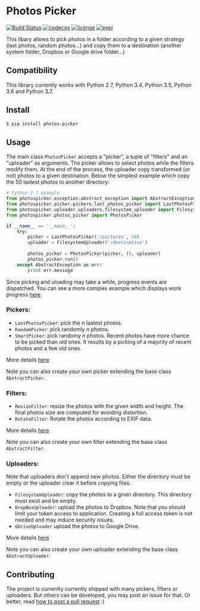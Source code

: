 # Photos Picker

[![Build Status](https://travis-ci.org/l-vo/photos-picker.svg?branch=master)](https://travis-ci.org/l-vo/photos-picker)
[![codecov](https://codecov.io/gh/l-vo/photos-picker/branch/master/graph/badge.svg)](https://codecov.io/gh/l-vo/photos-picker)
[![license](https://img.shields.io/github/license/l-vo/photos-picker.svg)](https://github.com/l-vo/photos-picker/blob/master/LICENSE)
[![pypi](https://img.shields.io/pypi/v/photos-picker.svg)](https://pypi.org/project/photos-picker/)

This libary allows to pick photos in a folder according to a given strategy (last photos, random photos...) and copy them to a destination (another system folder, Dropbox or Google drive folder...)

## Compatibility
This library currently works with Python 2.7, Python 3.4, Python 3.5, Python 3.6 and Python 3.7.

## Install
```bash
$ pip install photos-picker
```

## Usage
The main class `PhotosPicker` accepts a "picker", a tuple of "filters" and an "uploader" as arguments. The picker allows to select photos while the filters modify them. At the end of the process, the uploader copy transformed (or not) photos to a given destination. Below the simplest example which copy the 50 lastest photos to another directory:

```python
# Python 2.7 example
from photospicker.exception.abstract_exception import AbstractException
from photospicker.picker.pickers.last_photos_picker import LastPhotosPicker
from photospicker.uploader.uploaders.filesystem_uploader import FilesystemUploader
from photospicker.photos_picker import PhotosPicker

if __name__ == '__main__':
    try:
        picker = LastPhotosPicker('/pictures', 50)
        uploader = FilesystemUploader('/destination')
    
        photos_picker = PhotosPicker(picker, (), uploader)
        photos_picker.run()
    except AbstractException as err:
        print err.message
```

Since picking and uloading may take a while, progress events are dispatched. 
You can see a more complex example which displays work progress [here](examples/example.py).

### Pickers:
* `LastPhotosPicker`: pick the *n* lastest photos.
* `RandomPicker`: pick randomly *n* photos. 
* `SmartPicker`: pick randomy *n* photos. Recent photos have more chance to be picked than old ones. It results by a picking of a majority of recent photos and a few old ones.

More details [here](doc/pickers.md)

Note you can also create your own picker extending the base class `AbstractPicker`.

### Filters:
* `ResizeFilter`: resize the photos with the given width and height. The final photos size are computed for avoiding distortion.
* `RotateFilter`: Rotate the photos according to EXIF data.

More details [here](doc/filters.md)

Note you can also create your own filter extending the base class `AbstractFilter`.

### Uploaders:
Note that uploaders don't append new photos. Either the directory must be empty or the uploader clear it before copying files.

* `FilesystemUploader`: copy the photos to a given directory. This directory must exist and be empty.
* `DropBoxUploader`: upload the photos to Dropbox. Note that you should limit your token access to application. Creating a full access token is not needed and may induce security issues.
* `GDriveUploader` upload  the photos to Google Drive.

More details [here](doc/uploaders.md)

Note you can also create your own uploader extending the base class `AbstractUploader`.

## Contributing
The project is currenlty currently shipped with many pickers, filters or uploaders. But others can be developed, you may post an issue for that. Or better, read [how to post a pull request](doc/contributing.md) :)